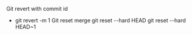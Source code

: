 Git revert with commit id
- git revert -m 1 <commit-hash>
Git reset merge
  git reset --hard HEAD
  git reset --hard HEAD~1
